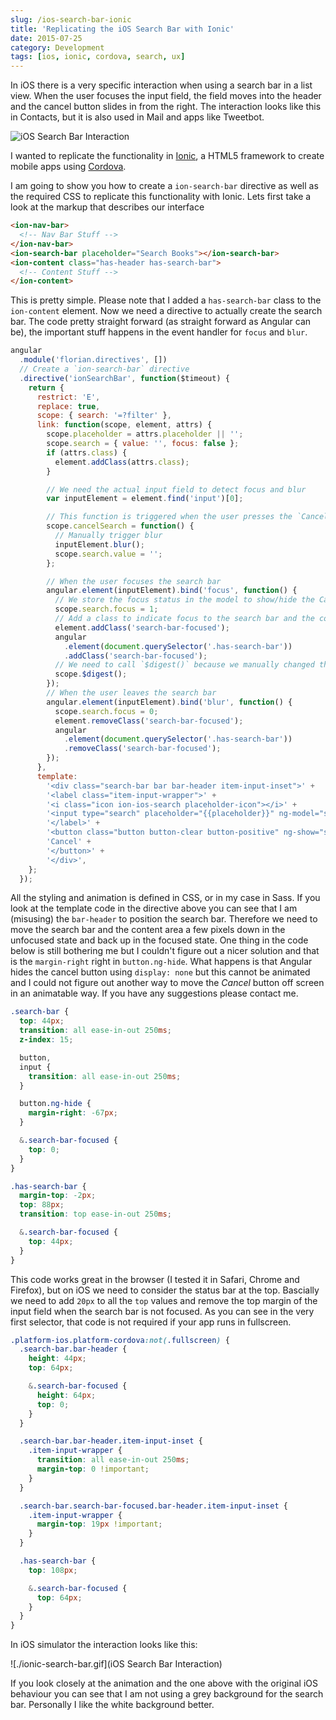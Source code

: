 ```yaml
---
slug: /ios-search-bar-ionic
title: 'Replicating the iOS Search Bar with Ionic'
date: 2015-07-25
category: Development
tags: [ios, ionic, cordova, search, ux]
---
```


In iOS there is a very specific interaction when using a search bar in a list view. When the user focuses the input field, the field moves into the header and the cancel button slides in from the right. The interaction looks like this in Contacts, but it is also used in Mail and apps like Tweetbot.

![iOS Search Bar Interaction](./ios-search-bar-ionic)

I wanted to replicate the functionality in [Ionic](http://ionicframework.com), a HTML5 framework to create mobile apps using [Cordova](http://cordova.apache.org).

I am going to show you how to create a `ion-search-bar` directive as well as the required CSS to replicate this functionality with Ionic. Lets first take a look at the markup that describes our interface

```html
<ion-nav-bar>
  <!-- Nav Bar Stuff -->
</ion-nav-bar>
<ion-search-bar placeholder="Search Books"></ion-search-bar>
<ion-content class="has-header has-search-bar">
  <!-- Content Stuff -->
</ion-content>
```

This is pretty simple. Please note that I added a `has-search-bar` class to the `ion-content` element. Now we need a directive to actually create the search bar. The code pretty straight forward (as straight forward as Angular can be), the important stuff happens in the event handler for `focus` and `blur`.

```javascript
angular
  .module('florian.directives', [])
  // Create a `ion-search-bar` directive
  .directive('ionSearchBar', function($timeout) {
    return {
      restrict: 'E',
      replace: true,
      scope: { search: '=?filter' },
      link: function(scope, element, attrs) {
        scope.placeholder = attrs.placeholder || '';
        scope.search = { value: '', focus: false };
        if (attrs.class) {
          element.addClass(attrs.class);
        }

        // We need the actual input field to detect focus and blur
        var inputElement = element.find('input')[0];

        // This function is triggered when the user presses the `Cancel` button
        scope.cancelSearch = function() {
          // Manually trigger blur
          inputElement.blur();
          scope.search.value = '';
        };

        // When the user focuses the search bar
        angular.element(inputElement).bind('focus', function() {
          // We store the focus status in the model to show/hide the Cancel button
          scope.search.focus = 1;
          // Add a class to indicate focus to the search bar and the content area
          element.addClass('search-bar-focused');
          angular
            .element(document.querySelector('.has-search-bar'))
            .addClass('search-bar-focused');
          // We need to call `$digest()` because we manually changed the model
          scope.$digest();
        });
        // When the user leaves the search bar
        angular.element(inputElement).bind('blur', function() {
          scope.search.focus = 0;
          element.removeClass('search-bar-focused');
          angular
            .element(document.querySelector('.has-search-bar'))
            .removeClass('search-bar-focused');
        });
      },
      template:
        '<div class="search-bar bar bar-header item-input-inset">' +
        '<label class="item-input-wrapper">' +
        '<i class="icon ion-ios-search placeholder-icon"></i>' +
        '<input type="search" placeholder="{{placeholder}}" ng-model="search.value">' +
        '</label>' +
        '<button class="button button-clear button-positive" ng-show="search.focus" ng-click="cancelSearch()">' +
        'Cancel' +
        '</button>' +
        '</div>',
    };
  });
```

All the styling and animation is defined in CSS, or in my case in Sass. If you look at the template code in the directive above you can see that I am (misusing) the `bar-header` to position the search bar. Therefore we need to move the search bar and the content area a few pixels down in the unfocused state and back up in the focused state. One thing in the code below is still bothering me but I couldn't figure out a nicer solution and that is the `margin-right` right in `button.ng-hide`. What happens is that Angular hides the cancel button using `display: none` but this cannot be animated and I could not figure out another way to move the _Cancel_ button off screen in an animatable way. If you have any suggestions please contact me.

```css
.search-bar {
  top: 44px;
  transition: all ease-in-out 250ms;
  z-index: 15;

  button,
  input {
    transition: all ease-in-out 250ms;
  }

  button.ng-hide {
    margin-right: -67px;
  }

  &.search-bar-focused {
    top: 0;
  }
}

.has-search-bar {
  margin-top: -2px;
  top: 88px;
  transition: top ease-in-out 250ms;

  &.search-bar-focused {
    top: 44px;
  }
}
```

This code works great in the browser (I tested it in Safari, Chrome and Firefox), but on iOS we need to consider the status bar at the top. Bascially we need to add `20px` to all the `top` values and remove the top margin of the input field when the search bar is not focused. As you can see in the very first selector, that code is not required if your app runs in fullscreen.

```css
.platform-ios.platform-cordova:not(.fullscreen) {
  .search-bar.bar-header {
    height: 44px;
    top: 64px;

    &.search-bar-focused {
      height: 64px;
      top: 0;
    }
  }

  .search-bar.bar-header.item-input-inset {
    .item-input-wrapper {
      transition: all ease-in-out 250ms;
      margin-top: 0 !important;
    }
  }

  .search-bar.search-bar-focused.bar-header.item-input-inset {
    .item-input-wrapper {
      margin-top: 19px !important;
    }
  }

  .has-search-bar {
    top: 108px;

    &.search-bar-focused {
      top: 64px;
    }
  }
}
```

In iOS simulator the interaction looks like this:

![./ionic-search-bar.gif](iOS Search Bar Interaction)

If you look closely at the animation and the one above with the original iOS behaviour you can see that I am not using a grey background for the search bar. Personally I like the white background better.
